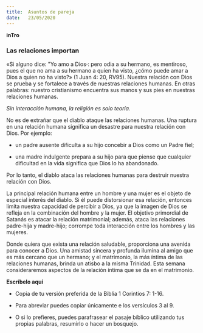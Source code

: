 ```yaml
---
title:  Asuntos de pareja
date:   23/05/2020
---
```


**inTro**

### Las relaciones importan

«Si alguno dice: "Yo amo a Dios·: pero odia a su hermano, es mentiroso, pues el que no ama a su hermano a quien ha visto, ¿cómo puede amar a Dios a quien no ha visto?» (1 Juan 4: 20, RV95). Nuestra relación con Dios se prueba y se fortalece a través de nuestras relaciones humanas. En otras palabras: nuestro cristianismo encuentra sus manos y sus pies en nuestras relaciones humanas.

_Sin interacción humana, la religión es solo teoría._

No es de extrañar que el diablo ataque las relaciones humanas. Una ruptura en una relación humana significa un desastre para nuestra relación con Dios. Por ejemplo:

- un padre ausente dificulta a su hijo concebir a Dios como un Padre fiel;

- una madre indulgente prepara a su hijo para que piense que cualquier dificultad en la vida significa que Dios lo ha abandonado.

Por lo tanto, el diablo ataca las relaciones humanas para destruir nuestra relación con Dios.

La principal relación humana entre un hombre y una mujer es el objeto de especial interés del diablo. Si él puede distorsionar esa relación, entonces limita nuestra capacidad de percibir a Dios, ya que la imagen de Dios se refleja en la combinación del hombre y la mujer. El objetivo primordial de Satanás es atacar la relación matrimonial; además, ataca las relaciones padre-hija y madre-hijo; corrompe toda interacción entre los hombres y las mujeres.

Donde quiera que exista una relación saludable, proporciona una avenida para conocer a Dios. Una amistad sincera y profunda ilumina al amigo que es más cercano que un hermano; y el matrimonio, la más íntima de las relaciones humanas, brinda un atisbo a la misma Trinidad. Esta semana consideraremos aspectos de la relación íntima que se da en el matrimonio.

**Escríbelo aquí**

- Copia de tu versión preferida de la Biblia 1 Corintios 7: 1-16.

- Para abreviar puedes copiar únicamente e los versículos 3 al 9.

- O si lo prefieres, puedes parafrasear el pasaje bíblico utilizando tus propias palabras, resumirlo o hacer un bosquejo.
